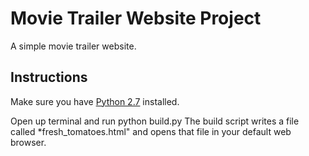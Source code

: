 # Movie Trailer Website Project

A simple movie trailer website.

## Instructions

Make sure you have [Python 2.7](https://www.python.org/download/releases/2.7/) installed.

Open up terminal and run
	python build.py 
The build script writes a file called *fresh_tomatoes.html" and opens that file in your default web browser.